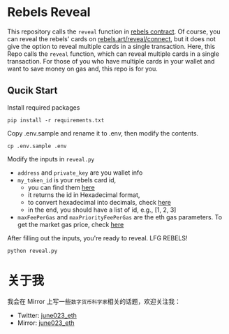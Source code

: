# Rebels Reveal 

This repository calls the `reveal` function in [rebels contract](https://etherscan.io/address/0xe9fca552b9eb110c2d170962af740725f71f5644). Of course, you can reveal the rebels' cards on [rebels.art/reveal/connect](https://rebels.art/reveal/connect), but it does not give the option to reveal multiple cards in a single transaction. Here, this Repo calls the `reveal` function, which can reveal multiple cards in a single transaction. For those of you who have multiple cards in your wallet and want to save money on gas and, this repo is for you.


## Qucik Start 

Install required packages 

```
pip install -r requirements.txt 
```

Copy .env.sample and rename it to .env, then modify the contents.

```
cp .env.sample .env
```

Modify the inputs in `reveal.py`
- `address` and `private_key` are you wallet info 
- `my_token_id` is your rebels card id, 
    - you can find them [here](https://rebels.art/reveal/connect)
    - it returns the id in Hexadecimal format, 
    - to convert hexadecimal into decimals, check [here](https://www.rapidtables.com/convert/number/hex-to-decimal.html)
    - in the end, you should have a list of id, e.g., [1, 2, 3]
- `maxFeePerGas` and `maxPriorityFeePerGas` are the eth gas parameters. To get the market gas price, check [here](https://etherscan.io/gastracker)

After filling out the inputs, you're ready to reveal. LFG REBELS!  

```
python reveal.py
```

# 关于我

我会在 Mirror 上写一些`数字货币科学家`相关的话题，欢迎关注我：
- Twitter: [june023_eth](https://twitter.com/june023_eth)
- Mirror: [june023_eth](https://mirror.xyz/june023.eth/-f0ojvJJZcza07y2wlWcEVTI5iA6QEXX5pJDbRMaI34)